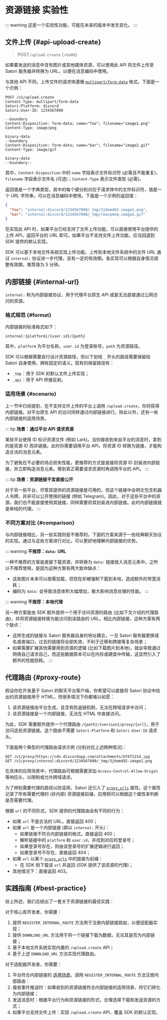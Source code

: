 # 资源链接 <badge type="warning">实验性</badge>

::: warning
这是一个实验性功能，可能在未来的版本中发生变化。
:::

## 文件上传 {#api-upload-create}

> <badge>POST</badge>`/upload.create` {.route}

如果要发送的消息中含有图片或其他媒体资源，可以使用此 API 将文件上传至 Satori 服务器并转换为 URL，以便在消息编码中使用。

与其他 API 不同，上传文件的请求体遵循 [`multipart/form-data`](https://datatracker.ietf.org/doc/html/rfc7578#section-4) 格式。下面是一个示例：

```text
POST /v1/upload.create
Content-Type: multipart/form-data
Satori-Platform: discord
Satori-User-ID: 1234567890

--boundary
Content-Disposition: form-data; name="foo"; filename="image1.png"
Content-Type: image/png

binary-data
--boundary
Content-Disposition: form-data; name="bar"; filename="image2.gif"
Content-Type: image/gif

binary-data
--boundary--
```

其中，`Content-Disposition` 中的 `name` 字段表示文件标识符 (必需且不能重复)，`filename` 字段表示文件名 (可选)；`Content-Type` 表示文件类型 (必需)。

返回值是一个字典类型，其中的每个键分别对应于请求体中的文件标识符，值是一个 URL 字符串，可以在消息编码中使用。下面是一个示例的返回值：

```json
{
  "foo": "internal:discord/1234567890/_tmp/3j6emd92-image1.png",
  "bar": "internal:discord/1234567890/_tmp/reacpmeq-image2.gif"
}
```

在实现此 API 时，如果平台已经支持了文件上传功能，可以直接使用平台提供的上传 API，返回平台的 URL 即可。如果平台不支持文件上传功能，应当回退到 SDK 提供的默认实现。

SDK 可以基于本地文件系统实现上传功能。上传到本地文件系统中的文件 URL 通过 `internal:` 协议进一步代理，且有一定的有效期。各实现可以根据自身情况调整有效期，推荐值为 5 分钟。

## 内部链接 {#internal-url}

`internal:` 称为内部链接协议，用于代理平台原生 API 或是无法直接通过公网访问的资源。

### 格式规范 {#format}

内部链接的标准格式如下：

```text
internal:{platform}/{user.id}/{path}
```

其中，`platform` 为平台名称，`user.id` 为登录账号，`path` 为资源路径。

SDK 可以根据需要自行设计资源路径，但以下划线 `_` 开头的路径需要保留给 Satori 自身使用，拥有固定的语义。现有的保留路径有：

- `_tmp`：用于 SDK 的默认文件上传实现；
- `_api`：用于 API 桥接反射。

### 适用场景 {#scenario}

上一节中已经提到，在不支持文件上传的平台上调用 `/upload.create`，你将获得内部链接。对平台原生 API 的访问同样通过内部链接进行。除此以外，还有一些内部链接的适用场景。

::: tip
**场景：通过平台 API 请求资源**

某些平台使用 ID 标识资源文件 (例如 Lark)。当你接收到来自平台的消息时，拿到的是资源 ID 而非链接。此时你需要调用平台 API，将资源 ID 转换为链接，才能构造合法的消息元素。

为了避免在不必要的场合损失性能，更推荐的方式是直接将资源 ID 封装进内部链接，并立即构造消息元素。等到真正需要请求资源时再调用平台的 API。
:::

::: tip
**场景：资源链接不宜直接公开**

对于另一些平台，尽管其提供的资源链接是可用的，但这个链接中会明文包含机器人令牌，并非可以公开使用的链接 (例如 Telegram)。因此，对于这些平台中的资源，我们也不能直接使用其链接，同样需要将其封装进内部链接。此时内部链接就是单纯的代理。
:::

### 不同方案对比 {#comparison}

与内部链接相比，另一些实践则是不推荐的。下面的方案来源于一些经典聊天协议的实现。通过与这些方案进行对比，可以更好地理解内部链接的优势。

::: warning
**不推荐：`data:` URL**

一种不推荐的方案是直接下载资源，并转换为 `data:` 链接放入消息元素中。之所以不推荐使用，是因为这种方案有两大致命缺点：

- 这些图片本来可以按需加载，但现在却被强制下载到本地，造成额外的带宽消耗；
- 编码为 `data:` 会导致消息体积大幅增加，极大影响消息处理的性能。
:::

::: warning
**不推荐：本地代理**

另一种方案是由 SDK 额外提供一个用于访问资源的路由 (比如下文介绍的代理路由)，并将资源链接转换为能访问到该路由的 URL。相比内部链接，这种方案有两个缺点：

- 这样生成的链接与 Satori 服务器自身的地址耦合，一旦 Satori 服务器更换域名或者端口，过去的链接将全部失效，不利于迁移和跨接等复杂场景；
- 如果需要扩展其他需要用到资源的逻辑 (比如下载图片到本地)，就会导致通过网络自己请求自己，而这些数据原本可以在内存或硬盘中传输，这显然引入了额外的性能损耗。
:::

## 代理路由 {#proxy-route}

假设你在开发基于 Satori 的聊天平台客户端，你希望可以直接将 Satori 协议中给出的资源链接用于 HTML，但很多情况下你都难以如愿：

1. 该资源链接由平台生成，且含有防盗链机制，无法在跨域请求中访问；
2. 该资源链接是一个内部链接，无法在 HTML 中直接访问。

为此，SDK 需要额外提供一个代理路由 `/{path}/{version}/proxy/{url}`，用于访问这些资源链接。这个路由不需要 `Satori-Platform` 和 `Satori-User-ID` 请求头。

下面是两个典型的代理路由请求示例 (分别对应上述两种情况)：

```text
GET /v1/proxy/https://cdn.discordapp.com/attachments/bf6f121d.jpg
GET /v1/proxy/internal:discord/1234567890/_tmp/3j6emd92-image1.png
```

在具体的应用场景中，代理路由可根据需要添加 `Access-Control-Allow-Origin` 等响应头，以限制或允许跨域请求。

为了辨别需要代理的路径以防滥用，Satori 还引入了 [`proxy_urls`](../protocol/events.md) 属性。这个属性记录了所有需要代理的 (非内部) 资源链接前缀，应用侧可以根据这个属性来判断是否需要代理。

根据 `url` 的不同形式，SDK 提供的代理路由会有不同的行为：

- 如果 `url` 不是合法的 URL，直接返回 400；
- 如果 `url` 是一个内部链接 (即以 `internal:` 开头)：
  - 如果链接不符合内部链接的格式，直接返回 400；
  - 解析链接中的 `platform` 和 `user.id`，并找到对应的登录号；
  - 如果登录号存在，则由该登录号的扩展逻辑进行返回；
  - 如果登录号不存在，直接返回 404；
- 如果 `url` 以某个 [`proxy_urls`](../protocol/events.md) 中的链接为前缀：
  - 在 SDK 侧下载该 `url` 并返回 (SDK 提供了该资源的代理)；
- 其他情况下：直接返回 403。

## 实践指南 {#best-practice}

综上所述，我们总结出了一套关于资源链接的最佳实践：

对于核心库开发者，你需要：

1. 提供 `REGISTER_INTERNAL_ROUTE` 方法用于注册内部链接路由，以便适配器实现；
2. 提供 `DOWNLOAD_URL` 方法用于将一个链接下载为数据，无论其是否为内部链接；
3. 基于本地文件系统实现内置的 `/upload.create` API；
4. 基于上述 `DOWNLOAD_URL` 方法实现代理路由。

对于适配器开发者，你需要：

1. 平台符合内部链接的 [适用场景](#scenario)，调用 `REGISTER_INTERNAL_ROUTE` 方法注册内部路由：
2. 接收事件推送时：如果收到的资源链接符合内部链接的适用场景，将它们转化为内部链接；
3. 发送消息时：根据平台行为和资源链接的形式，合理选择下载和发送资源的方式；
4. 如果平台支持文件上传：实现 `/upload.create` API，覆盖 SDK 的默认实现。
